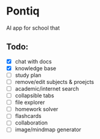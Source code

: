 # Pontiq

AI app for school that

## Todo:
- [x] chat with docs
- [x] knowledge base
- [ ] study plan
- [ ] remove/edit subjects & proejcts
- [ ] academic/internet search
- [ ] collapsible tabs
- [ ] file explorer
- [ ] homework solver
- [ ] flashcards
- [ ] collaboration
- [ ] image/mindmap generator
